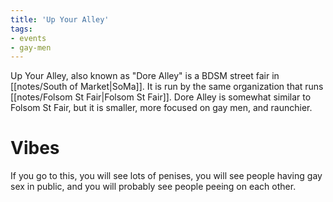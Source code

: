 ```yaml
---
title: 'Up Your Alley'
tags:
- events
- gay-men
---
```


Up Your Alley, also known as "Dore Alley" is a BDSM street fair in [[notes/South of Market|SoMa]]. It is run by the same organization that runs [[notes/Folsom St Fair|Folsom St Fair]]. Dore Alley is somewhat similar to Folsom St Fair, but it is smaller, more focused on gay men, and raunchier.

# Vibes
If you go to this, you will see lots of penises, you will see people having gay sex in public, and you will probably see people peeing on each other.